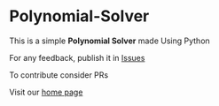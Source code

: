 # Polynomial-Solver
This is a simple **Polynomial Solver** made Using Python 

For any feedback, publish it in [Issues](https://github.com/python-apps/Polynonmial-Solver/issues)

To contribute consider PRs

Visit our [home page](https://python-apps.github.io/Polynonmial-Solver/)
